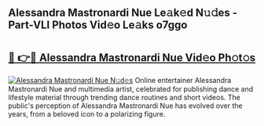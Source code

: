 ## Alessandra Mastronardi Nue Le𝚊k𝚎d N𝚞𝚍es - Part-VLI Photos Vid𝚎o Le𝚊ks o7ggo

# <h2><a href="http://fbaxha3.evod.top/?m=Alessandra+Mastronardi+Nue">🔗 👉🔴 Alessandra Mastronardi Nue Vid𝚎o Ph𝚘t𝚘s</a></h2>

[![Alessandra Mastronardi Nue N𝚞d𝚎s](https://i.imgur.com/8V9OHl7.gif)](http://fbaxha3.evod.top/?m=Alessandra+Mastronardi+Nue)
Online entertainer Alessandra Mastronardi Nue and multimedia artist, celebrated for publishing dance and lifestyle material through trending dance routines and short videos. The public's perception of Alessandra Mastronardi Nue has evolved over the years, from a beloved icon to a polarizing figure. 

